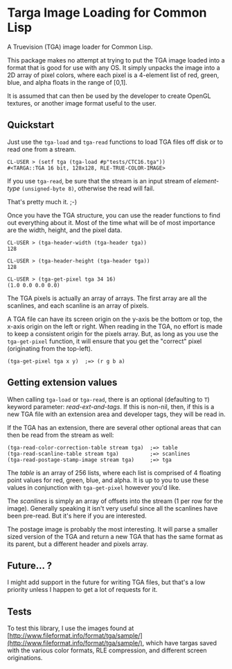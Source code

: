 # Targa Image Loading for Common Lisp

A Truevision (TGA) image loader for Common Lisp.

This package makes no attempt at trying to put the TGA image loaded into a format that is good for use with any OS. It simply unpacks the image into a 2D array of pixel colors, where each pixel is a 4-element list of red, green, blue, and alpha floats in the range of [0,1]. 

It is assumed that can then be used by the developer to create OpenGL textures, or another image format useful to the user.

## Quickstart

Just use the `tga-load` and `tga-read` functions to load TGA files off disk or to read one from a stream.

	CL-USER > (setf tga (tga-load #p"tests/CTC16.tga"))
	#<TARGA::TGA 16 bit, 128x128, RLE-TRUE-COLOR-IMAGE>
	
If you use `tga-read`, be sure that the stream is an input stream of *element-type* `(unsigned-byte 8)`, otherwise the read will fail.

That's pretty much it. ;-)

Once you have the TGA structure, you can use the reader functions to find out everything about it. Most of the time what will be of most importance are the width, height, and the pixel data.

	CL-USER > (tga-header-width (tga-header tga))
	128
	
	CL-USER > (tga-header-height (tga-header tga))
	128
	
	CL-USER > (tga-get-pixel tga 34 16)
	(1.0 0.0 0.0 0.0)
	
The TGA pixels is actually an array of arrays. The first array are all the scanlines, and each scanline is an array of pixels.

A TGA file can have its screen origin on the y-axis be the bottom or top, the x-axis origin on the left or right. When reading in the TGA, no effort is made to keep a consistent origin for the pixels array. But, as long as you use the `tga-get-pixel` function, it will ensure that you get the "correct" pixel (originating from the top-left).

	(tga-get-pixel tga x y)  ;=> (r g b a)
	
## Getting extension values

When calling `tga-load` or `tga-read`, there is an optional (defaulting to `T`) keyword parameter: *read-ext-and-tags*. If this is non-nil, then, if this is a new TGA file with an extension area and developer tags, they will be read in.

If the TGA has an extension, there are several other optional areas that can then be read from the stream as well:

	(tga-read-color-correction-table stream tga)  ;=> table
	(tga-read-scanline-table stream tga)          ;=> scanlines
	(tga-read-postage-stamp-image stream tga)     ;=> tga

The *table* is an array of 256 lists, where each list is comprised of 4 floating point values for red, green, blue, and alpha. It is up to you to use these values in conjunction with `tga-get-pixel` however you'd like.

The *scanlines* is simply an array of offsets into the stream (1 per row for the image). Generally speaking it isn't very useful since all the scanlines have been pre-read. But it's here if you are interested.

The postage image is probably the most interesting. It will parse a smaller sized version of the TGA and return a new TGA that has the same format as its parent, but a different header and pixels array.

## Future... ?

I might add support in the future for writing TGA files, but that's a low priority unless I happen to get a lot of requests for it.

## Tests

To test this library, I use the images found at [http://www.fileformat.info/format/tga/sample/](http://www.fileformat.info/format/tga/sample/), which have targas saved with the various color formats, RLE compression, and different screen originations.